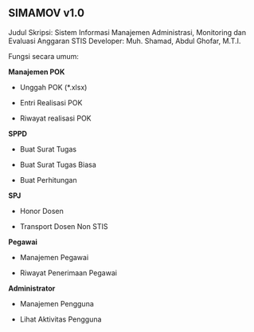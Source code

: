 SIMAMOV v1.0
-----------

Judul Skripsi: Sistem Informasi Manajemen Administrasi, Monitoring dan Evaluasi Anggaran STIS
Developer: Muh. Shamad, Abdul Ghofar, M.T.I.

Fungsi secara umum:

**Manajemen POK**

- Unggah POK (*.xlsx)
  
- Entri Realisasi POK

- Riwayat realisasi POK
  
**SPPD**

- Buat Surat Tugas

- Buat Surat Tugas Biasa

- Buat Perhitungan

**SPJ**

- Honor Dosen

- Transport Dosen Non STIS

**Pegawai**

- Manajemen Pegawai

- Riwayat Penerimaan Pegawai

**Administrator**

- Manajemen Pengguna

- Lihat Aktivitas Pengguna